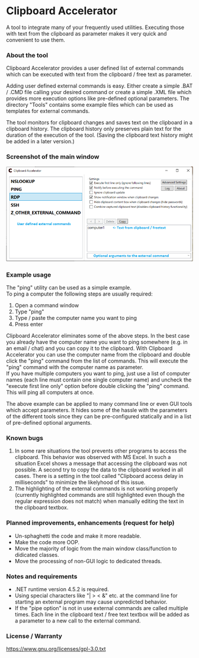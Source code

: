 # Clipboard Accelerator
A tool to integrate many of your frequently used utilities. Executing those with text from the clipboard as parameter makes it very quick and convenient to use them.

### About the tool ###
Clipboard Accelerator provides a user defined list of external commands which can be executed with text from the clipboard / free text as parameter.

Adding user defined external commands is easy. Either create a simple .BAT / .CMD file calling your desired command or create a simple .XML file which provides more execution options like pre-defined optional parameters. The directory "Tools" contains some example files which can be used as templates for external commands.

The tool monitors for clipboard changes and saves text on the clipboard in a clipboard history. The clipboard history only preserves plain text for the duration of the execution of the tool. (Saving the clipboard text history might be added in a later version.)

### Screenshot of the main window ###
![MainWindow](/docs/ClipboardAccelerator_MainWindow.png)

### Example usage ###
The "ping" utility can be used as a simple example.\
To ping a computer the following steps are usually required:
1. Open a command window
2. Type "ping"
3. Type / paste the computer name you want to ping
4. Press enter

Clipboard Accelerator eliminates some of the above steps. In the best case you already have the computer name you want to ping  somewhere (e.g. in an email / chat) and you can copy it to the clipboard. With Clipboard Accelerator you can use the computer name from the clipboard and double click the "ping" command from the list of commands. This will execute the "ping" command with the computer name as parameter.\
If you have multiple computers you want to ping, just use a list of computer names (each line must contain one single computer name) and uncheck the "execute first line only" option before double clicking the "ping" command. This will ping all computers at once.

The above example can be applied to many command line or even GUI tools which accept parameters. It hides some of the hassle with the parameters of the different tools since they can be pre-configured statically and in a list of pre-defined optional arguments.

### Known bugs ###
1. In some rare situations the tool prevents other programs to access the clipboard. This behavior was observed with MS Excel. In such a situation Excel shows a message that accessing the clipboard was not possible. A second try to copy the data to the clipboard worked in all cases. There is a setting in the tool called "Clipboard access delay in milliseconds" to minimize the likelyhood of this issue.
2. The highlighting of the external commands is not working properly (currently highlighted commands are still highlighted even though the regular expression does not match) when manually editing the text in the clipboard textbox.

### Planned improvements, enhancements (request for help)
- Un-sphaghetti the code and make it more readable.
- Make the code more OOP.
- Move the majority of logic from the main window class/function to didicated classes.
- Move the processing of non-GUI logic to dedicated threads.

### Notes and requirements ###
- .NET runtime version 4.5.2 is required.
- Using special characters like "| > < &" etc. at the command line for starting an external program may cause unpredicted behavior.
- If the "pipe option" is not in use external commands are called multiple times. Each line in the clipboard text / free text textbox will be added as a parameter to a new call to the external command.


### License / Warranty
https://www.gnu.org/licenses/gpl-3.0.txt

